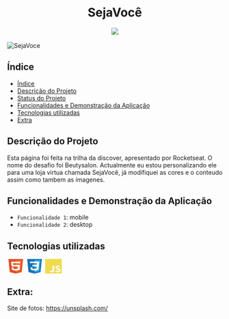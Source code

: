 <h1 align="center">SejaVocê</h1>

<p align="center"><img src="http://img.shields.io/static/v1?label=STATUS&message=EM%20DESENVOLVIMENTO&color=GREEN&style=for-the-badge"/></p>

![SejaVoce](https://user-images.githubusercontent.com/100203503/167965233-54076b77-7c5f-49c6-b2ba-1fb44920b8c4.PNG)



## Índice 
* [Índice](#índice)
* [Descrição do Projeto](#descrição-do-projeto)
* [Status do Projeto](#status-do-Projeto)
* [Funcionalidades e Demonstração da Aplicação](#funcionalidades-e-demonstração-da-aplicação)
* [Tecnologias utilizadas](#tecnologias-utilizadas)
* [Extra](#Extra)


## Descrição do Projeto
Esta página foi feita na trilha da discover, apresentado por Rocketseat. O nome do desafio foi Beutysalon.
Actualmente eu estou personalizando ele para uma loja virtua chamada SejaVocê, já modifiquei as cores e o conteudo assim como tambem as imagenes. 



## Funcionalidades e Demonstração da Aplicação
- `Funcionalidade 1`: mobile
- `Funcionalidade 2`: desktop

## Tecnologias utilizadas
<div style="display: inline_block">
<img align="center" alt="HTML logo" height="35" width="40" src="https://raw.githubusercontent.com/devicons/devicon/master/icons/html5/html5-original.svg">
<img align="center" alt="CSS logo" height="35" width="40" src="https://raw.githubusercontent.com/devicons/devicon/master/icons/css3/css3-original.svg">
<img align="center" alt="Javascript logo" height="35" width="40" src="https://raw.githubusercontent.com/devicons/devicon/master/icons/javascript/javascript-plain.svg">
</div>

## Extra:
Site de fotos: https://unsplash.com/
